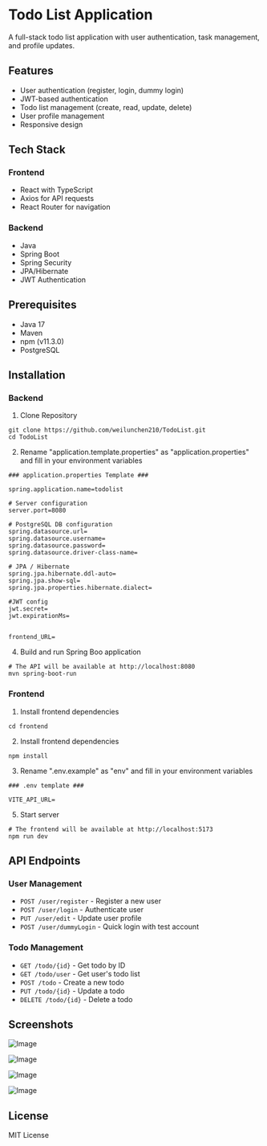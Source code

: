 # Todo List Application

A full-stack todo list application with user authentication, task management, and profile updates.

## Features

- User authentication (register, login, dummy login)
- JWT-based authentication
- Todo list management (create, read, update, delete)
- User profile management
- Responsive design

## Tech Stack

### Frontend

- React with TypeScript
- Axios for API requests
- React Router for navigation

### Backend

- Java
- Spring Boot
- Spring Security
- JPA/Hibernate
- JWT Authentication

## Prerequisites

- Java 17
- Maven
- npm (v11.3.0)
- PostgreSQL

## Installation 

### Backend
1. Clone Repository 

```
git clone https://github.com/weilunchen210/TodoList.git 
cd TodoList
```
2. Rename "application.template.properties" as "application.properties" and fill in your environment variables

```
### application.properties Template ###

spring.application.name=todolist

# Server configuration
server.port=8080

# PostgreSQL DB configuration
spring.datasource.url=
spring.datasource.username=
spring.datasource.password=
spring.datasource.driver-class-name=

# JPA / Hibernate
spring.jpa.hibernate.ddl-auto=
spring.jpa.show-sql=
spring.jpa.properties.hibernate.dialect=

#JWT config
jwt.secret=
jwt.expirationMs=


frontend_URL=
```

4. Build and run Spring Boo application

```
# The API will be available at http://localhost:8080
mvn spring-boot-run
```

### Frontend

1. Install frontend dependencies

```
cd frontend
```

2. Install frontend dependencies
```
npm install
```

3. Rename ".env.example" as "env" and fill in your environment variables

```
### .env template ###

VITE_API_URL=
```

5. Start server
```
# The frontend will be available at http://localhost:5173
npm run dev

```

## API Endpoints

### User Management

- `POST /user/register` - Register a new user
- `POST /user/login` - Authenticate user
- `PUT /user/edit` - Update user profile
- `POST /user/dummyLogin` - Quick login with test account

### Todo Management

- `GET /todo/{id}` - Get todo by ID
- `GET /todo/user` - Get user's todo list
- `POST /todo` - Create a new todo
- `PUT /todo/{id}` - Update a todo
- `DELETE /todo/{id}` - Delete a todo

## Screenshots

![Image](https://github.com/user-attachments/assets/98406aed-bb02-4f84-86aa-56d3b16e5433)

![Image](https://github.com/user-attachments/assets/8f6a5271-3003-43f2-9e1e-6a56c7c9390c)

![Image](https://github.com/user-attachments/assets/8cfa36b0-e41c-4ecc-b787-d948cc1beb1e)

![Image](https://github.com/user-attachments/assets/c4233721-0e68-4986-aaf6-f7641e7198d3)

## License

MIT License
